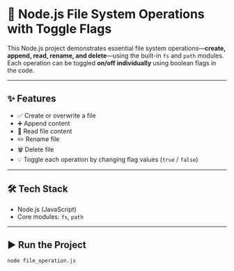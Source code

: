 # 📂 Node.js File System Operations with Toggle Flags

This Node.js project demonstrates essential file system operations—**create, append, read, rename, and delete**—using the built-in `fs` and `path` modules.  
Each operation can be toggled **on/off individually** using boolean flags in the code.

---

## ✨ Features

- ✅ Create or overwrite a file  
- ➕ Append content  
- 📖 Read file content  
- ✏️ Rename file  
- 🗑️ Delete file  
- 💡 Toggle each operation by changing flag values (`true` / `false`)

---

## 🛠 Tech Stack

- Node.js (JavaScript)
- Core modules: `fs`, `path`

---

## ▶️ Run the Project

```bash
node file_operation.js